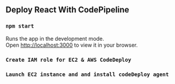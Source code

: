 ## Deploy React With CodePipeline

### `npm start`

Runs the app in the development mode.\
Open [http://localhost:3000](http://localhost:3000) to view it in your browser.

### `Create IAM role for EC2 & AWS CodeDeploy`
### `Launch EC2 instance and and install codeDeploy agent`
